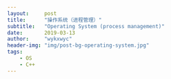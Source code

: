 ```yaml
---
layout:     post
title:      "操作系统（进程管理）"
subtitle:   "Operating System (process management)"
date:       2019-03-13
author:     "wykxwyc"
header-img: "img/post-bg-operating-system.jpg"
tags:
    - OS
    - C++
---
```

> 



